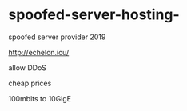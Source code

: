 # spoofed-server-hosting-
spoofed server provider 2019


http://echelon.icu/

allow DDoS 

cheap prices 

100mbits to 10GigE
